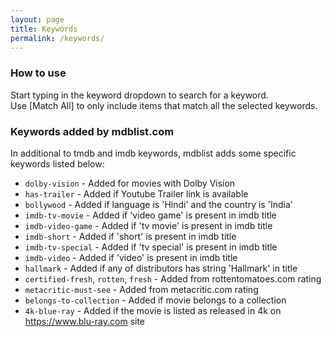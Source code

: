 ```yaml
---
layout: page
title: Keywords
permalink: /keywords/
---
```


### How to use

Start typing in the keyword dropdown to search for a keyword.  
Use [Match All] to only include items that match all the selected keywords.

### Keywords added by mdblist.com

In additional to tmdb and imdb keywords, mdblist adds some specific keywords listed below:

- `dolby-vision` - Added for movies with Dolby Vision
- `has-trailer` - Added if Youtube Trailer link is available
- `bollywood` - Added if language is 'Hindi' and the country is 'India'
- `imdb-tv-movie` - Added if 'video game' is present in imdb title
- `imdb-video-game` - Added if 'tv movie' is present in imdb title
- `imdb-short` - Added if 'short' is present in imdb title
- `imdb-tv-special` - Added if 'tv special' is present in imdb title
- `imdb-video` - Added if 'video' is present in imdb title
- `hallmark` - Added if any of distributors has string 'Hallmark' in title
- `certified-fresh`, `rotten`, `fresh` - Added from rottentomatoes.com rating
- `metacritic-must-see` - Added from metacritic.com rating
- `belongs-to-collection` - Added if movie belongs to a collection
- `4k-blue-ray` - Added if the movie is listed as released in 4k on https://www.blu-ray.com site

